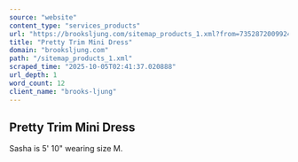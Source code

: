 ```yaml
---
source: "website"
content_type: "services_products"
url: "https://brooksljung.com/sitemap_products_1.xml?from=7352872009924&to=7352872009924"
title: "Pretty Trim Mini Dress"
domain: "brooksljung.com"
path: "/sitemap_products_1.xml"
scraped_time: "2025-10-05T02:41:37.020888"
url_depth: 1
word_count: 12
client_name: "brooks-ljung"
---
```


## Pretty Trim Mini Dress

Sasha is 5' 10" wearing size M.